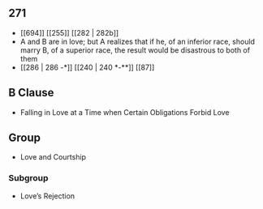## 271
- [[694]] [[255]] [[282 | 282b]] 
- A and B are in love; but A realizes that if he, of an inferior race, should marry B, of a superior race, the result would be disastrous to both of them
- [[286 | 286 -*]] [[240 | 240 *-**]] [[87]] 

## B Clause
- Falling in Love at a Time when Certain Obligations Forbid Love

## Group
- Love and Courtship

### Subgroup
- Love’s Rejection

